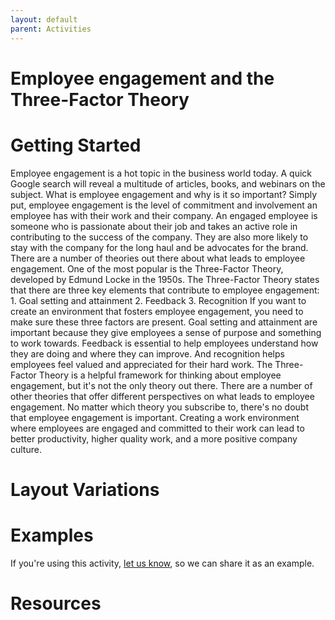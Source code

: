 ```yaml
---
layout: default
parent: Activities
---
```


# Employee engagement and the Three-Factor Theory

# Getting Started

Employee engagement is a hot topic in the business world today. A quick Google search will reveal a multitude of articles, books, and webinars on the subject. What is employee engagement and why is it so important? Simply put, employee engagement is the level of commitment and involvement an employee has with their work and their company. An engaged employee is someone who is passionate about their job and takes an active role in contributing to the success of the company. They are also more likely to stay with the company for the long haul and be advocates for the brand. There are a number of theories out there about what leads to employee engagement. One of the most popular is the Three-Factor Theory, developed by Edmund Locke in the 1950s. The Three-Factor Theory states that there are three key elements that contribute to employee engagement: 1. Goal setting and attainment 2. Feedback 3. Recognition If you want to create an environment that fosters employee engagement, you need to make sure these three factors are present. Goal setting and attainment are important because they give employees a sense of purpose and something to work towards. Feedback is essential to help employees understand how they are doing and where they can improve. And recognition helps employees feel valued and appreciated for their hard work. The Three-Factor Theory is a helpful framework for thinking about employee engagement, but it's not the only theory out there. There are a number of other theories that offer different perspectives on what leads to employee engagement. No matter which theory you subscribe to, there's no doubt that employee engagement is important. Creating a work environment where employees are engaged and committed to their work can lead to better productivity, higher quality work, and a more positive company culture.

# Layout Variations
# Examples
If you're using this activity, [let us know](https://github.com/Standards-and-Practices/structured-rapid-development/issues/new?assignees=&labels=documentation&template=example-submission.md&title=Example+of+%5Byour+pattern+here%5D), so we can share it as an example.
# Resources